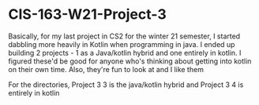 # CIS-163-W21-Project-3
Basically, for my last project in CS2 for the winter 21 semester, I started dabbling more heavily in Kotlin when programming in java. I ended up building 2 projects - 1 as a Java/kotlin hybrid and one entirely in kotlin. I figured these'd be good for anyone who's thinking about getting into kotlin on their own time. Also, they're fun to look at and I like them

For the directories, Project 3 3 is the java/kotlin hybrid and Project 3 4 is entirely in kotlin
